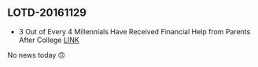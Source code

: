 ## LOTD-20161129

- 3 Out of Every 4 Millennials Have Received Financial Help from Parents After College [LINK](http://financeography.com/3-out-of-every-4-millennials-have-received-financial-help-from-parents-after-college/)

No news today 🙃
